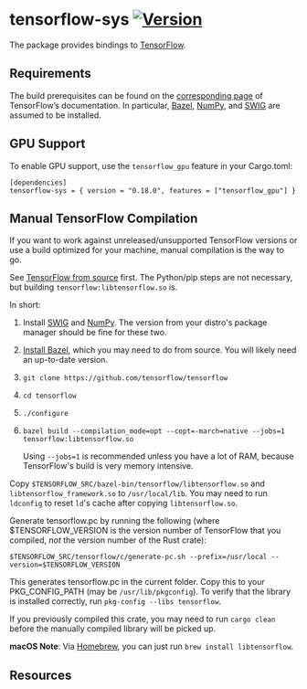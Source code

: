 # tensorflow-sys [![Version][version-icon]][version-page]

The package provides bindings to [TensorFlow][tensorflow].

## Requirements

The build prerequisites can be found on the [corresponding
page][tensorflow-setup] of TensorFlow’s documentation. In particular,
[Bazel][bazel], [NumPy][numpy], and [SWIG][swig] are assumed to be installed.

## GPU Support

To enable GPU support, use the `tensorflow_gpu` feature in your Cargo.toml:

```
[dependencies]
tensorflow-sys = { version = "0.18.0", features = ["tensorflow_gpu"] }
```

## Manual TensorFlow Compilation

If you want to work against unreleased/unsupported TensorFlow versions or use a build optimized for
your machine, manual compilation is the way to go.

See [TensorFlow from source](https://www.tensorflow.org/install/install_sources) first.
The Python/pip steps are not necessary, but building `tensorflow:libtensorflow.so` is.

In short:

1. Install [SWIG](http://www.swig.org) and [NumPy](http://www.numpy.org).  The
   version from your distro's package manager should be fine for these two.
2. [Install Bazel](https://bazel.io/docs/install.html), which you may need to do
   from source.  You will likely need an up-to-date version.
3. `git clone https://github.com/tensorflow/tensorflow`
4. `cd tensorflow`
5. `./configure`
6. `bazel build --compilation_mode=opt --copt=-march=native --jobs=1 tensorflow:libtensorflow.so`

   Using `--jobs=1` is recommended unless you have a lot of RAM, because
   TensorFlow's build is very memory intensive.

Copy `$TENSORFLOW_SRC/bazel-bin/tensorflow/libtensorflow.so` and `libtensorflow_framework.so` to
`/usr/local/lib`.  You may need to run `ldconfig` to reset `ld`'s cache after copying
`libtensorflow.so`.

Generate tensorflow.pc by running the following (where $TENSORFLOW_VERSION is the version number of
TensorFlow that you compiled, *not* the version number of the Rust crate):

```
$TENSORFLOW_SRC/tensorflow/c/generate-pc.sh --prefix=/usr/local --version=$TENSORFLOW_VERSION
```

This generates tensorflow.pc in the current folder. Copy this to your PKG_CONFIG_PATH (may be
`/usr/lib/pkgconfig`).  To verify that the library is installed correctly, run
`pkg-config --libs tensorflow`.

If you previously compiled this crate, you may need to run `cargo clean` before the manually
compiled library will be picked up.

**macOS Note**: Via [Homebrew](https://brew.sh/), you can just run
`brew install libtensorflow`.

## Resources

[bazel]: http://www.bazel.io
[numpy]: http://www.numpy.org
[swig]: http://www.swig.org
[tensorflow]: https://www.tensorflow.org
[tensorflow-configure]: https://github.com/tensorflow/tensorflow/blob/r0.9/configure
[tensorflow-setup]: https://www.tensorflow.org/versions/r0.9/get_started/os_setup.html
[version-icon]: https://img.shields.io/crates/v/tensorflow-sys.svg
[version-page]: https://crates.io/crates/tensorflow-sys
